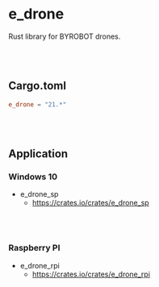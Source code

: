 # e_drone
Rust library for BYROBOT drones.


<br>
<br>


## Cargo.toml
```toml
e_drone = "21.*"
```


<br>
<br>


## Application

### Windows 10

 * e_drone_sp
   - https://crates.io/crates/e_drone_sp


<br>
<br>


### Raspberry PI

 * e_drone_rpi
   - https://crates.io/crates/e_drone_rpi


